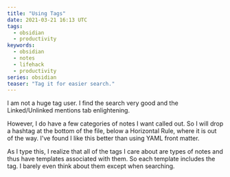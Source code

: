 ```yaml
---
title: "Using Tags"
date: 2021-03-21 16:13 UTC
tags:
  - obsidian
  - productivity
keywords:
  - obsidian
  - notes
  - lifehack
  - productivity
series: obsidian
teaser: "Tag it for easier search."
---
```


I am not a huge tag user. I find the search very good and the Linked/Unlinked mentions tab enlightening.

However, I do have a few categories of notes I want called out. So I will drop a hashtag at the bottom of the file, below a Horizontal Rule, where it is out of the way. I've found I like this better than using YAML front matter.

As I type this, I realize that all of the tags I care about are types of notes and thus have templates associated with them. So each template includes the tag. I barely even think about them except when searching.


